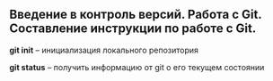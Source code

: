 ## Введение в контроль версий. Работа с Git. Составление инструкции по работе с Git.

**git init** – инициализация локального репозитория

**git status** – получить информацию от git о его текущем состоянии